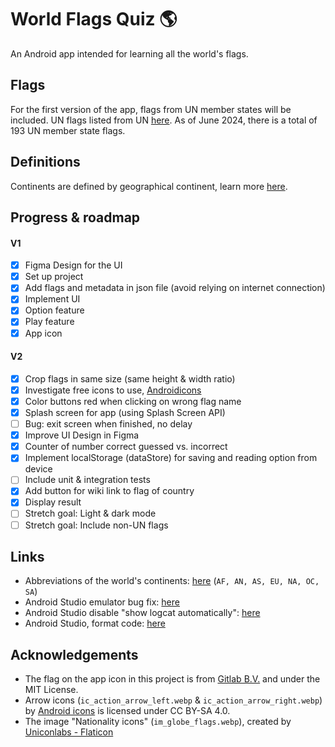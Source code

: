 # World Flags Quiz 🌎

An Android app intended for learning all the world's flags.

## Flags

For the first version of the app, flags from UN member states will be included. UN flags listed from UN [here](https://www.un.org/en/about-us/member-states). As of June 2024, there is a total of 193 UN member state flags.

## Definitions

Continents are defined by geographical continent, learn more [here](https://en.wikipedia.org/wiki/Continent).

## Progress & roadmap

#### V1
- [X] Figma Design for the UI
- [X] Set up project
- [X] Add flags and metadata in json file (avoid relying on internet connection)
- [X] Implement UI
- [X] Option feature
- [X] Play feature
- [X] App icon

#### V2
- [X] Crop flags in same size (same height & width ratio)
- [X] Investigate free icons to use, [Androidicons](https://www.androidicons.com/)
- [X] Color buttons red when clicking on wrong flag name
- [X] Splash screen for app (using Splash Screen API)
- [ ] Bug: exit screen when finished, no delay
- [X] Improve UI Design in Figma
- [X] Counter of number correct guessed vs. incorrect
- [X] Implement localStorage (dataStore) for saving and reading option from device
- [ ] Include unit & integration tests
- [X] Add button for wiki link to flag of country
- [X] Display result
- [ ] Stretch goal: Light & dark mode
- [ ] Stretch goal: Include non-UN flags

## Links

* Abbreviations of the world's continents: [here](https://planetarynames.wr.usgs.gov/Abbreviations) (`AF, AN, AS, EU, NA, OC, SA`)
* Android Studio emulator bug fix: [here](https://stackoverflow.com/questions/42816127/waiting-for-target-device-to-come-online)
* Android Studio disable "show logcat automatically": [here](https://stackoverflow.com/questions/76118961/how-to-prevent-android-studio-to-automatically-switch-to-run-tab-when-i-start)
* Android Studio, format code: [here](https://stackoverflow.com/questions/16580171/code-formatting-shortcuts-in-android-studio-for-operation-systems)

## Acknowledgements

- The flag on the app icon in this project is from [Gitlab B.V.](https://gitlab.com/gitlab-org/gitlab-svgs/-/tree/main) and under the MIT License.
- Arrow icons (`ic_action_arrow_left.webp` & `ic_action_arrow_right.webp`) by [Android icons](https://www.androidicons.com/) is licensed under CC BY-SA 4.0.
- The image "Nationality icons" (`im_globe_flags.webp`), created by [Uniconlabs - Flaticon](https://www.flaticon.com/free-icons/nationality)
